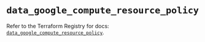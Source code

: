 # `data_google_compute_resource_policy`

Refer to the Terraform Registry for docs: [`data_google_compute_resource_policy`](https://registry.terraform.io/providers/hashicorp/google-beta/6.38.0/docs/data-sources/google_compute_resource_policy).
